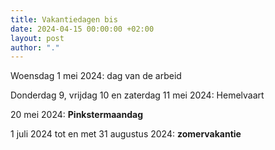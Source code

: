 ```yaml
---
title: Vakantiedagen bis
date: 2024-04-15 00:00:00 +02:00
layout: post
author: "."
---
```


<p>Woensdag 1 mei 2024: dag van de arbeid</p>
<p>Donderdag 9, vrijdag 10 en zaterdag 11 mei 2024: Hemelvaart</p>
<p>20 mei 2024: <strong>Pinkstermaandag</strong></p>
<p>1 juli 2024 tot en met 31 augustus 2024: <strong>zomervakantie</strong></p>
